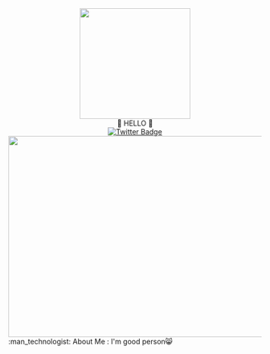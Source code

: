<div id="header" align="center">
  <img src="https://media.giphy.com/media/Cmr1OMJ2FN0B2/giphy.gif" width="220"/>
</div>
<div id="header" align="center">
👋 HELLO 👋
 </div>
 <div id="header" align="center">
<div id="badges">
 <a href="https://twitter.com/amasiks1983">
    <img src="https://img.shields.io/badge/Twitter-blue?style=for-the-badge&logo=twitter&logoColor=white" alt="Twitter Badge"/>
  </a>
</div>
  <img src="https://media.giphy.com/media/YL4eHURj4JyE15UdwA/giphy.gif" width="600" height="400"/>
</div>
:man_technologist: About Me : I'm good person😸
